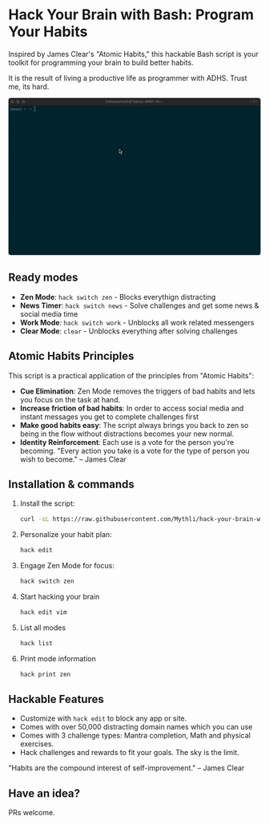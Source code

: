 # Hack Your Brain with Bash: Program Your Habits

Inspired by James Clear's "Atomic Habits," this hackable Bash script is your toolkit for programming your brain to build better habits.

It is the result of living a productive life as programmer with ADHS. Trust me, its hard.

![Hack Your Brain with Bash: Program Your Habits](resources/hack.gif)

## Ready modes
- **Zen Mode**: `hack switch zen` - Blocks everythign distracting
- **News Timer**: `hack switch news` - Solve challenges and get some news & social media time
- **Work Mode**: `hack switch work` - Unblocks all work related messengers
- **Clear Mode**: `clear` - Unblocks everything after solving challenges

## Atomic Habits Principles
This script is a practical application of the principles from "Atomic Habits":

- **Cue Elimination**: Zen Mode removes the triggers of bad habits and lets you focus on the task at hand.
- **Increase friction of bad habits**: In order to access social media and instant messages you get to complete challenges first
- **Make good habits easy**: The script always brings you back to zen so being in the flow without distractions becomes your new normal. 
- **Identity Reinforcement**: Each use is a vote for the person you're becoming.
  "Every action you take is a vote for the type of person you wish to become." – James Clear

## Installation & commands
1. Install the script:
   ```bash
   curl -sL https://raw.githubusercontent.com/Mythli/hack-your-brain-with-bash/main/src/download.sh | bash
   ```
2. Personalize your habit plan:
   ```bash
   hack edit
   ```
3. Engage Zen Mode for focus:
   ```bash
   hack switch zen
   ```
4. Start hacking your brain
   ```bash
   hack edit vim
   ```
5. List all modes
   ```bash
   hack list
   ```

5. Print mode information
   ```bash
   hack print zen
   ```

## Hackable Features
- Customize with `hack edit` to block any app or site.
- Comes with over 50,000 distracting domain names which you can use
- Comes with 3 challenge types: Mantra completion, Math and physical exercises.
- Hack challenges and rewards to fit your goals. The sky is the limit.

"Habits are the compound interest of self-improvement." – James Clear

## Have an idea?
PRs welcome.
